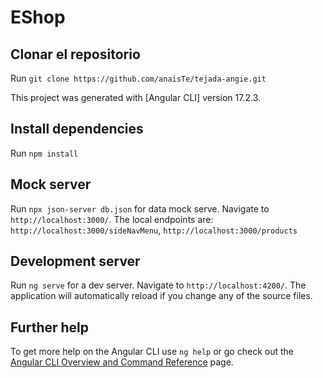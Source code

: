 # EShop

## Clonar el repositorio
Run `git clone https://github.com/anaisTe/tejada-angie.git`

This project was generated with [Angular CLI] version 17.2.3.

## Install dependencies

Run `npm install`

## Mock server

Run `npx json-server db.json` for data mock serve. Navigate to `http://localhost:3000/`.
The local endpoints are:
`http://localhost:3000/sideNavMenu`, 
`http://localhost:3000/products`

## Development server

Run `ng serve` for a dev server. Navigate to `http://localhost:4200/`. The application will automatically reload if you change any of the source files.


## Further help

To get more help on the Angular CLI use `ng help` or go check out the [Angular CLI Overview and Command Reference](https://angular.io/cli) page.
